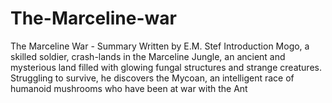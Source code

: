 # The-Marceline-war
The Marceline War - Summary Written by E.M. Stef Introduction Mogo, a skilled soldier, crash-lands in the Marceline Jungle, an ancient and mysterious land filled with glowing fungal structures and strange creatures. Struggling to survive, he discovers the Mycoan, an intelligent race of humanoid mushrooms who have been at war with the Ant
